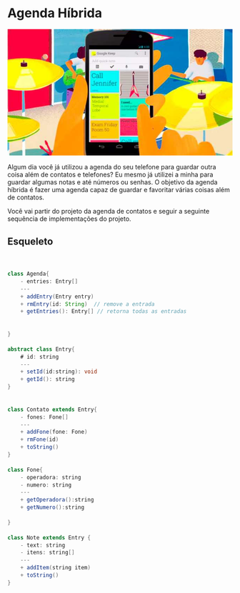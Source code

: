 # Agenda Híbrida
![](figura.jpg)


Algum dia você já utilizou a agenda do seu telefone para guardar outra coisa além de contatos e telefones? Eu mesmo já utilizei a minha para guardar algumas notas e até números ou senhas. O objetivo da agenda híbrida é fazer uma agenda capaz de guardar e favoritar várias coisas além de contatos.

Você vai partir do projeto da agenda de contatos e seguir a seguinte sequência de implementações do projeto.


## Esqueleto

```java


class Agenda{
    - entries: Entry[]
    ---
    + addEntry(Entry entry)
    + rmEntry(id: String)  // remove a entrada
    + getEntries(): Entry[] // retorna todas as entradas

    
}

abstract class Entry{
    # id: string
    ---
    + setId(id:string): void
    + getId(): string    
}


class Contato extends Entry{
    - fones: Fone[]
    ---
    + addFone(fone: Fone)
    + rmFone(id)
    + toString()
}

class Fone{
    - operadora: string
    - numero: string
    ---
    + getOperadora():string
    + getNumero():string

}

class Note extends Entry {
    - text: string
    - itens: string[]
    ---
    + addItem(string item)
    + toString()
}




```